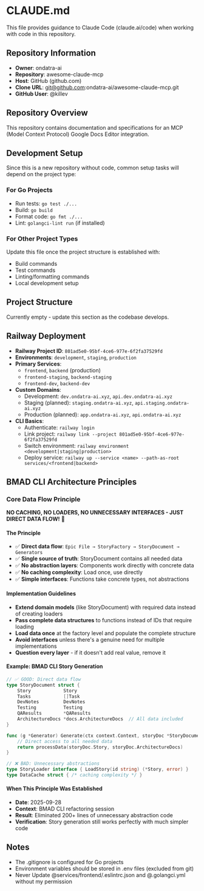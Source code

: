 # CLAUDE.md

This file provides guidance to Claude Code (claude.ai/code) when working with code in this repository.

## Repository Information

- **Owner**: ondatra-ai
- **Repository**: awesome-claude-mcp
- **Host**: GitHub (github.com)
- **Clone URL**: git@github.com:ondatra-ai/awesome-claude-mcp.git
- **GitHub User**: @killev

## Repository Overview

This repository contains documentation and specifications for an MCP (Model Context Protocol) Google Docs Editor integration.

## Development Setup

Since this is a new repository without code, common setup tasks will depend on the project type:

### For Go Projects
- Run tests: `go test ./...`
- Build: `go build`
- Format code: `go fmt ./...`
- Lint: `golangci-lint run` (if installed)

### For Other Project Types
Update this file once the project structure is established with:
- Build commands
- Test commands
- Linting/formatting commands
- Local development setup

## Project Structure

Currently empty - update this section as the codebase develops.

## Railway Deployment

- **Railway Project ID**: `801ad5e0-95bf-4ce6-977e-6f2fa37529fd`
- **Environments**: `development`, `staging`, `production`
- **Primary Services**:
  - `frontend`, `backend` (production)
  - `frontend-staging`, `backend-staging`
  - `frontend-dev`, `backend-dev`
- **Custom Domains**:
  - Development: `dev.ondatra-ai.xyz`, `api.dev.ondatra-ai.xyz`
  - Staging (planned): `staging.ondatra-ai.xyz`, `api.staging.ondatra-ai.xyz`
  - Production (planned): `app.ondatra-ai.xyz`, `api.ondatra-ai.xyz`
- **CLI Basics**:
  - Authenticate: `railway login`
  - Link project: `railway link --project 801ad5e0-95bf-4ce6-977e-6f2fa37529fd`
  - Switch environment: `railway environment <development|staging|production>`
  - Deploy service: `railway up --service <name> --path-as-root services/<frontend|backend>`

## BMAD CLI Architecture Principles

### Core Data Flow Principle
**NO CACHING, NO LOADERS, NO UNNECESSARY INTERFACES - JUST DIRECT DATA FLOW!** 🎉

#### The Principle
- ✅ **Direct data flow**: `Epic File → StoryFactory → StoryDocument → Generators`
- ✅ **Single source of truth**: StoryDocument contains all needed data
- ✅ **No abstraction layers**: Components work directly with concrete data
- ✅ **No caching complexity**: Load once, use directly
- ✅ **Simple interfaces**: Functions take concrete types, not abstractions

#### Implementation Guidelines
- **Extend domain models** (like StoryDocument) with required data instead of creating loaders
- **Pass complete data structures** to functions instead of IDs that require loading
- **Load data once** at the factory level and populate the complete structure
- **Avoid interfaces** unless there's a genuine need for multiple implementations
- **Question every layer** - if it doesn't add real value, remove it

#### Example: BMAD CLI Story Generation
```go
// ✅ GOOD: Direct data flow
type StoryDocument struct {
    Story            Story
    Tasks            []Task
    DevNotes         DevNotes
    Testing          Testing
    QAResults        *QAResults
    ArchitectureDocs *docs.ArchitectureDocs  // All data included
}

func (g *Generator) Generate(ctx context.Context, storyDoc *StoryDocument) (Result, error) {
    // Direct access to all needed data
    return processData(storyDoc.Story, storyDoc.ArchitectureDocs)
}

// ❌ BAD: Unnecessary abstractions
type StoryLoader interface { LoadStory(id string) (*Story, error) }
type DataCache struct { /* caching complexity */ }
```

#### When This Principle Was Established
- **Date**: 2025-09-28
- **Context**: BMAD CLI refactoring session
- **Result**: Eliminated 200+ lines of unnecessary abstraction code
- **Verification**: Story generation still works perfectly with much simpler code

## Notes

- The .gitignore is configured for Go projects
- Environment variables should be stored in .env files (excluded from git)
- Never Update @services/frontend/.eslintrc.json and @.golangci.yml without my permission
